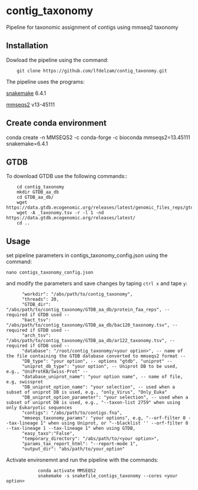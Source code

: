 # contig_taxonomy
Pipeline for taxonomic assignment of contigs using mmseq2 taxonomy 

## Installation ##
Dowload the pipeline using the command:
        
        git clone https://github.com/lfdelzam/contig_taxonomy.git

The pipeline uses the programs:

[snakemake](https://snakemake.github.io) 6.4.1

[mmseqs2](https://github.com/soedinglab/MMseqs2/releases/tag/13-45111) v13-45111


## Create conda environment ##

conda create -n MMSEQS2 -c conda-forge -c bioconda mmseqs2=13.45111 snakemake=6.4.1

## GTDB ###

To download GTDB use the following commands::


        cd contig_taxonomy
        mkdir GTDB_aa_db
        cd GTDB_aa_db/
        wget https://data.gtdb.ecogenomic.org/releases/latest/genomic_files_reps/gtdb_proteins_aa_reps.tar.gz
        wget -A _taxonomy.tsv -r -l 1 -nd https://data.gtdb.ecogenomic.org/releases/latest/
        cd ..

## Usage ##

set pipeline parameters in contigs_taxonomy_config.json using the command:

    nano contigs_taxonomy_config.json
  
and modify the parameters and save changes by taping `ctrl x` and tape `y`:

          "workdir": "/abs/path/to/contig_taxonomy",
          "threads": 20,
          "GTDB_dir": "/abs/path/to/contig_taxonomy/GTDB_aa_db/protein_faa_reps", -- required if GTDB used --
          "bact_tsv": "/abs/path/to/contig_taxonomy/GTDB_aa_db/bac120_taxonomy.tsv", -- required if GTDB used --
          "arch_tsv": "/abs/path/to/contig_taxonomy/GTDB_aa_db/ar122_taxonomy.tsv", -- required if GTDB used --
          "database": "/root/contig_taxonomy/<your option>", -- name of the file containing the GTDB database converted to mmseqs2 format --
          "DB_type": "your option", -- options "gtdb", "uniprot" --
          "uniprot_db_type": "your option", -- Uniprot DB to be used, e.g., "UniProtKB/Swiss-Prot" --
          "database_uniprot_name": "your option name", -- name of file, e.g, swissprot
          "DB_uniprot_option_name": "your selection", -- used when a subset of uniprot DB is used, e.g., "only_Virus", "Only_Euka"
          "DB_uniprot_option_parameter": "your selection", -- used when a subset of uniprot DB is used, e.g., "--taxon-list 2759" when using only Eukaryotic sequences
          "contigs": "/abs/path/to/contigs.fna",
          "mmseqs_taxonomy_params": "your options", e.g, "--orf-filter 0 --tax-lineage 1" when using Uniprot, or "--blacklist '' --orf-filter 0 --tax-lineage 1 --tax-lineage 1" when using GTDB, 
          "easy_taxo":"False",
          "temporary_directory": "/abs/path/to/<your option>",
          "params_tax_report_html": "--report-mode 1",
          "output_dir": "abs/path/to/your_option"

 
 Activate environemnt and run the pipeline with the commands:
        
                conda activate MMSEQS2
                snakemake -s snakefile_contigs_taxonomy --cores <your option>
        
